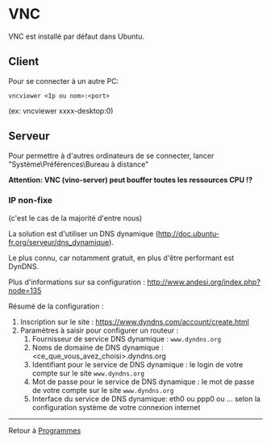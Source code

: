 # VNC

VNC est installé par défaut dans Ubuntu.

## Client

Pour se connecter à un autre PC:

`vncviewer <Ip ou nom>:<port>`

(ex: vncviewer xxxx-desktop:0)

## Serveur

Pour permettre à d'autres ordinateurs de se connecter, lancer
"Système\Préférences\Bureau à distance"

**Attention: VNC (vino-server) peut bouffer toutes les ressources CPU
!?**

### IP non-fixe

(c'est le cas de la majorité d'entre nous)

La solution est d'utiliser un DNS dynamique
(http://doc.ubuntu-fr.org/serveur/dns_dynamique).

Le plus connu, car notamment gratuit, en plus d'être performant est
DynDNS.

Plus d'informations sur sa configuration :
<http://www.andesi.org/index.php?node=135>

Résumé de la configuration :

1. Inscription sur le site :
    <https://www.dyndns.com/account/create.html>
2. Paramètres à saisir pour configurer un routeur :
    1. Fournisseur de service DNS dynamique : `www.dyndns.org`
    2. Noms de domaine de DNS dynamique :
        <ce_que_vous_avez_choisi>.dyndns.org
    3. Identifiant pour le service de DNS dynamique : le login de votre
        compte sur le site `www.dyndns.org`
    4. Mot de passe pour le service de DNS dynamique : le mot de passe
        de votre compte sur le site `www.dyndns.org`
    5. Interface du service de DNS dynamique: eth0 ou ppp0 ou ... selon
        la configuration système de votre connexion internet

------------------------------------------------------------------------

Retour à [Programmes](Programmes)
